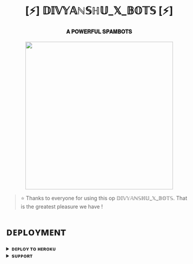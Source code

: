 <h1 align="center"><b>[⚡] 𝔻𝕀𝕍𝕐𝔸ℕ𝕊ℍ𝕌_𝕏_𝔹𝕆𝕋𝕊 [⚡]</b></h1>

<h4 align="center"> 𝐀 𝐏𝐎𝐖𝐄𝐑𝐅𝐔𝐋 𝐒𝐏𝐀𝐌𝐁𝐎𝐓𝐒</h4>

<p align="center"><a href="https://t.me/PyXen"><img src="http://telegra.ph/file/d562be01d910a4f72b8d4.jpg" width="400"></a></p>


> ⭐️ Thanks to everyone for using this op 𝔻𝕀𝕍𝕐𝔸ℕ𝕊ℍ𝕌_𝕏_𝔹𝕆𝕋𝕊. That is the greatest pleasure we have !


# ᴅᴇᴘʟᴏʏᴍᴇɴᴛ


<details>
<summary><b>ᴅᴇᴘʟᴏʏ ᴛᴏ ʜᴇʀᴏᴋᴜ</b></summary>
<br>

[![Deploy](https://www.herokucdn.com/deploy/button.svg)](https://dashboard.heroku.com/new?template=https://github.com/Ranavanshi/XBOTS)

</details>


<details>
<summary><b>sᴜᴘᴘᴏʀᴛ</b></summary>
<br>

<a href="https://t.me/TheAltron"><img src="https://img.shields.io/badge/Join-Telegram%20Channel-red.svg?logo=Telegram"></a>

</details>
